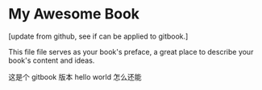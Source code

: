 My Awesome Book
=======
[update from github, see if can be applied to gitbook.]

This file file serves as your book's preface, a great place to describe your book's content and ideas.

这是个 gitbook 版本 hello world 
怎么还能
